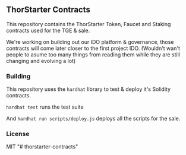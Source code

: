 ## ThorStarter Contracts

This repository contains the ThorStarter Token, Faucet and Staking contracts
used for the TGE & sale.

We're working on building out our IDO platform & governance, those contracts will
come later closer to the first project IDO. (Wouldn't wan't people to asume too
many things from reading them while they are still changing and evolving a lot)

### Building

This repository uses the `hardhat` library to test & deploy it's Solidity contracts.

`hardhat test` runs the test suite

And `hardhat run scripts/deploy.js` deploys all the scripts for the sale.

### License

MIT
"# thorstarter-contracts" 
